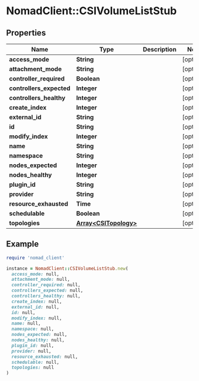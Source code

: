 # NomadClient::CSIVolumeListStub

## Properties

| Name | Type | Description | Notes |
| ---- | ---- | ----------- | ----- |
| **access_mode** | **String** |  | [optional] |
| **attachment_mode** | **String** |  | [optional] |
| **controller_required** | **Boolean** |  | [optional] |
| **controllers_expected** | **Integer** |  | [optional] |
| **controllers_healthy** | **Integer** |  | [optional] |
| **create_index** | **Integer** |  | [optional] |
| **external_id** | **String** |  | [optional] |
| **id** | **String** |  | [optional] |
| **modify_index** | **Integer** |  | [optional] |
| **name** | **String** |  | [optional] |
| **namespace** | **String** |  | [optional] |
| **nodes_expected** | **Integer** |  | [optional] |
| **nodes_healthy** | **Integer** |  | [optional] |
| **plugin_id** | **String** |  | [optional] |
| **provider** | **String** |  | [optional] |
| **resource_exhausted** | **Time** |  | [optional] |
| **schedulable** | **Boolean** |  | [optional] |
| **topologies** | [**Array&lt;CSITopology&gt;**](CSITopology.md) |  | [optional] |

## Example

```ruby
require 'nomad_client'

instance = NomadClient::CSIVolumeListStub.new(
  access_mode: null,
  attachment_mode: null,
  controller_required: null,
  controllers_expected: null,
  controllers_healthy: null,
  create_index: null,
  external_id: null,
  id: null,
  modify_index: null,
  name: null,
  namespace: null,
  nodes_expected: null,
  nodes_healthy: null,
  plugin_id: null,
  provider: null,
  resource_exhausted: null,
  schedulable: null,
  topologies: null
)
```

